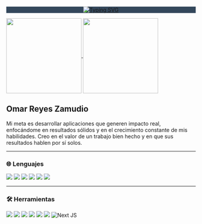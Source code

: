<div align="center" style="background-color:#33475b">

[![Typing SVG](https://readme-typing-svg.demolab.com?font=JetBrains+Mono&weight=800&size=28&duration=2000&pause=10000&center=true&width=435&lines=Welcome+To+My+GitHub+%F0%9F%91%8B)](https://git.io/typing-svg)


</div>
<a href="https://github.com/omar49511/github-readme-stats">
  <img height=200 align="center" src="https://github-readme-stats.vercel.app/api?username=omar49511&theme=dark&show_icons=true" />
</a>
<a href="https://github.com/omar49511/convoychat">
  <img height=200 align="center" src="https://github-readme-stats.vercel.app/api/top-langs?username=omar49511&layout=compact&langs_count=8&card_width=320&theme=dark" />
</a>

## Omar Reyes Zamudio

Mi meta es desarrollar aplicaciones que generen impacto real, enfocándome en resultados sólidos y en el crecimiento constante de mis habilidades. Creo en el valor de un trabajo bien hecho y en que sus resultados hablen por sí solos.

---

<h3>🌐 Lenguajes</h3>

![](https://img.shields.io/badge/JavaScript-323330?style=for-the-badge&logo=javascript&logoColor=F7DF1E)
![](https://img.shields.io/badge/PHP-777BB4?style=for-the-badge&logo=php&logoColor=white)
![](https://img.shields.io/badge/C%23-239120?style=for-the-badge&logo=c-sharp&logoColor=white)
![](https://img.shields.io/badge/Python-FFD43B?style=for-the-badge&logo=python&logoColor=blue)
![](https://img.shields.io/badge/HTML5-E34F26?style=for-the-badge&logo=html5&logoColor=white)
![](https://img.shields.io/badge/CSS3-1572B6?style=for-the-badge&logo=css3&logoColor=white)

---

<h3>🛠 Herramientas </h3>


![](https://img.shields.io/badge/Laravel-FF2D20?style=for-the-badge&logo=laravel&logoColor=white)
![](https://img.shields.io/badge/React-20232A?style=for-the-badge&logo=react&logoColor=61DAFB)
![](https://img.shields.io/badge/Tailwind_CSS-38B2AC?style=for-the-badge&logo=tailwind-css&logoColor=white)
![](https://img.shields.io/badge/Bootstrap-563D7C?style=for-the-badge&logo=bootstrap&logoColor=white)
![](https://img.shields.io/badge/Sass-CC6699?style=for-the-badge&logo=sass&logoColor=white)
![](https://img.shields.io/badge/Figma-F24E1E?style=for-the-badge&logo=figma&logoColor=white)
![Next JS](https://img.shields.io/badge/Next-black?style=for-the-badge&logo=next.js&logoColor=white)




